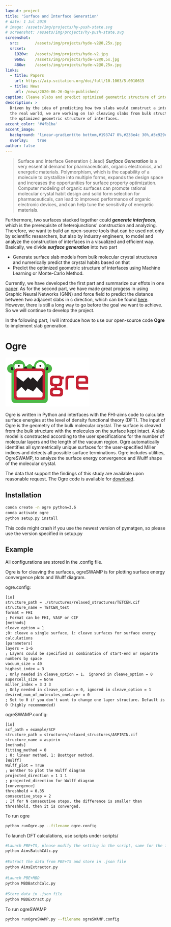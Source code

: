 ```yaml
---
layout: project
title: 'Surface and Interface Generation'
# date: 1 Jul 2019
# image: /assets/img/projects/hy-push-state.svg
# screenshot: /assets/img/projects/hy-push-state.svg
screenshot:
  src:       /assets/img/projects/hyde-v2@0,25x.jpg
  srcset:
    1920w:   /assets/img/projects/hyde-v2.jpg
    960w:    /assets/img/projects/hyde-v2@0,5x.jpg
    480w:    /assets/img/projects/hyde-v2@0,25x.jpg
links:
  - title: Papers
    url: https://aip.scitation.org/doi/full/10.1063/5.0010615
  - title: News
    url: /news/2020-06-26-Ogre-published/
caption: Cleave slabs and predict optimized geometric structure of interfaces
description: >
  Driven by the idea of predicting how two slabs would construct a interface in
  the real world, we are working on (a) cleaving slabs from bulk structure, (b) carry out quantum-chemistry calculation to obtain surface energies and predict crystal habits as well as (c) predicting
  the optimized geometric structure of interfaces. 
accent_color: '#4fb1ba'
accent_image:
  background: 'linear-gradient(to bottom,#193747 0%,#233e4c 30%,#3c929e 50%,#d5d5d4 70%,#cdccc8 100%)'
  overlay:    true
author: false
---
```


> Surface and Interface Generation
{:.lead}
***Surface Generation*** is a very essential demand for pharmaceuticals, organic electronics,
and energetic materials. Polymorphism, which is the capability of a molecule to crystallize into multiple forms,
expands the design space and increases the opportunities for surface property optimization. 
Computer modeling of organic surfaces can promote rational molecular crystal habit design and solid form selection 
for pharmaceuticals, can lead to improved performance of organic electronic devices, and can help tune the sensitivity of energetic materials.

Furthermore, two surfaces stacked together could ***generate interfaces***, which is the prerequisite of heterojunctions' construction and analyzing.
Therefore, we want to build an open-source tools that can be used not only by scientific researchers, but also by industry engineers, 
to model and analyze the construction of interfaces in a visualized and efficient way. Basically, we divide ***surface generation*** into two part
- Generate surface slab models from bulk molecular crystal structures and numerically predict the crystal habits based on that
- Predict the optimized geometric structure of interfaces using Machine
    Learning or Monte-Carlo Method.

Currently, we have developed the first part and summarize our
effots in one [paper](/news/2020-06-26-Ogre-published/). As for the second
part, we have made great progess in using Graphic Neural Networks (GNN) and
force field to predict the distance between two adjacent slabs in c direction, which can be found [here](https://drive.google.com/file/d/17LXl33MuGLrYIKm3qkBWU3Bs0lkgDojR/view). 
However, there is still a long way to go before the goal we want to achieve. So we will continue to develop the project.

In the following part, I will introduce how to use our open-source code
**Ogre** to implement slab generation.
# Ogre 
<img src="/assets/img/logo.png" alt="logo" align="bottom">

Ogre is written in Python and interfaces with the FHI-aims code to calculate surface energies at the level of density functional theory (DFT). 
The input of Ogre is the geometry of the bulk molecular crystal. The surface is cleaved from the bulk structure with the molecules on the surface kept intact. 
A slab model is constructed according to the user specifications for the number of molecular layers and the length of the vacuum region. 
Ogre automatically identifies all symmetrically unique surfaces for the user-specified Miller indices and detects all possible surface terminations. 
Ogre includes utilities, OgreSWAMP, to analyze the surface energy convergence and Wulff shape of the molecular crystal. 

The data that support the findings of this study are available upon reasonable request. The Ogre code is available for [download](https://www.noamarom.com/software/ogre/).
## Installation
```bash
conda create -n ogre python=3.6
conda activate ogre
python setup.py install
```
This code might crash if you use the newest version of pymatgen, so please use the version specified in setup.py
## Example
All configurations are stored in the .config file.

Ogre is for cleaving the surfaces, ogreSWAMP is for plotting surface energy convergence plots and Wulff diagram.

ogre.config:


```
[io]
structure_path = ./structures/relaxed_structures/TETCEN.cif
structure_name = TETCEN_test
format = FHI
; Format can be FHI, VASP or CIF
[methods]
cleave_option = 1
;0: cleave a single surface, 1: cleave surfaces for surface energy calculations
[parameters]
layers = 1-6
; Layers could be specified as combination of start-end or separate numbers by space
vacuum_size = 40
highest_index = 3
; Only needed in cleave_option = 1， ignored in cleave_option = 0
supercell_size = None
miller_index = 3 3 3
; Only needed in cleave_option = 0, ignored in cleave_option = 1
desired_num_of_molecules_oneLayer = 0
; Set to 0 if you don't want to change one layer structure. Default is 0 (highly recommended)
```


ogreSWAMP.config:
```
[io]
scf_path = example/SCF
structure_path = structures/relaxed_structures/ASPIRIN.cif
structure_name = aspirin
[methods]
fitting_method = 0
; 0: linear method, 1: Boettger method.
[Wulff]
Wulff_plot = True
; Wehther to plot the Wulff diagram
projected_direction = 1 1 1
; projected_direction for Wulff diagram
[convergence]
threshhold = 0.35
consecutive_step = 2
; If for N consecutive steps, the difference is smaller than threshhold, then it is converged.
```

To run ogre
```bash
python runOgre.py --filename ogre.config
```
To launch DFT calculations, use scripts under scripts/
```bash
#Launch PBE+TS, please modify the setting in the script, same for the following scripts.
python AimsBatchCAlc.py

#Extract the data from PBE+TS and store in .json file
python AimsExtractor.py

#Launch PBE+MBD
python MBDBatchCalc.py

#Store data in .json file
python MBDExtract.py
```
To run ogreSWAMP
```bash
python runOgreSWAMP.py --filename ogreSWAMP.config
```
